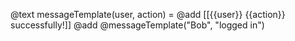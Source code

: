 @text messageTemplate(user, action) = @add [[{{user}} {{action}} successfully!]]
@add @messageTemplate("Bob", "logged in")